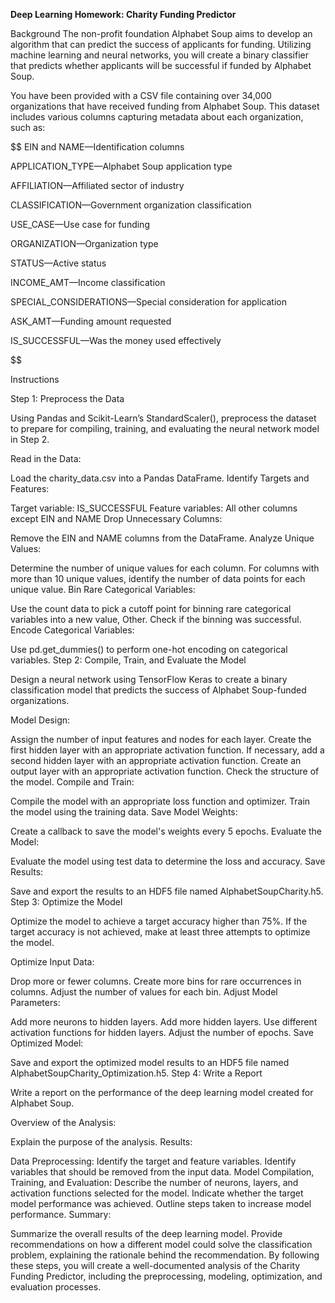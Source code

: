
**Deep Learning Homework: Charity Funding Predictor**

Background
The non-profit foundation Alphabet Soup aims to develop an algorithm that can predict the success of applicants for funding. Utilizing machine learning and neural networks, you will create a binary classifier that predicts whether applicants will be successful if funded by Alphabet Soup.

You have been provided with a CSV file containing over 34,000 organizations that have received funding from Alphabet Soup. This dataset includes various columns capturing metadata about each organization, such as:

$$
EIN and NAME—Identification columns

APPLICATION_TYPE—Alphabet Soup application type

AFFILIATION—Affiliated sector of industry

CLASSIFICATION—Government organization classification

USE_CASE—Use case for funding

ORGANIZATION—Organization type

STATUS—Active status

INCOME_AMT—Income classification

SPECIAL_CONSIDERATIONS—Special consideration for application

ASK_AMT—Funding amount requested

IS_SUCCESSFUL—Was the money used effectively

$$

Instructions

Step 1: Preprocess the Data

Using Pandas and Scikit-Learn’s StandardScaler(), preprocess the dataset to prepare for compiling, training, and evaluating the neural network model in Step 2.

Read in the Data:

Load the charity_data.csv into a Pandas DataFrame.
Identify Targets and Features:

Target variable: IS_SUCCESSFUL
Feature variables: All other columns except EIN and NAME
Drop Unnecessary Columns:

Remove the EIN and NAME columns from the DataFrame.
Analyze Unique Values:

Determine the number of unique values for each column.
For columns with more than 10 unique values, identify the number of data points for each unique value.
Bin Rare Categorical Variables:

Use the count data to pick a cutoff point for binning rare categorical variables into a new value, Other.
Check if the binning was successful.
Encode Categorical Variables:

Use pd.get_dummies() to perform one-hot encoding on categorical variables.
Step 2: Compile, Train, and Evaluate the Model

Design a neural network using TensorFlow Keras to create a binary classification model that predicts the success of Alphabet Soup-funded organizations.

Model Design:

Assign the number of input features and nodes for each layer.
Create the first hidden layer with an appropriate activation function.
If necessary, add a second hidden layer with an appropriate activation function.
Create an output layer with an appropriate activation function.
Check the structure of the model.
Compile and Train:

Compile the model with an appropriate loss function and optimizer.
Train the model using the training data.
Save Model Weights:

Create a callback to save the model's weights every 5 epochs.
Evaluate the Model:

Evaluate the model using test data to determine the loss and accuracy.
Save Results:

Save and export the results to an HDF5 file named AlphabetSoupCharity.h5.
Step 3: Optimize the Model

Optimize the model to achieve a target accuracy higher than 75%. If the target accuracy is not achieved, make at least three attempts to optimize the model.

Optimize Input Data:

Drop more or fewer columns.
Create more bins for rare occurrences in columns.
Adjust the number of values for each bin.
Adjust Model Parameters:

Add more neurons to hidden layers.
Add more hidden layers.
Use different activation functions for hidden layers.
Adjust the number of epochs.
Save Optimized Model:

Save and export the optimized model results to an HDF5 file named AlphabetSoupCharity_Optimization.h5.
Step 4: Write a Report

Write a report on the performance of the deep learning model created for Alphabet Soup.

Overview of the Analysis:

Explain the purpose of the analysis.
Results:

Data Preprocessing:
Identify the target and feature variables.
Identify variables that should be removed from the input data.
Model Compilation, Training, and Evaluation:
Describe the number of neurons, layers, and activation functions selected for the model.
Indicate whether the target model performance was achieved.
Outline steps taken to increase model performance.
Summary:

Summarize the overall results of the deep learning model.
Provide recommendations on how a different model could solve the classification problem, explaining the rationale behind the recommendation.
By following these steps, you will create a well-documented analysis of the Charity Funding Predictor, including the preprocessing, modeling, optimization, and evaluation processes.
